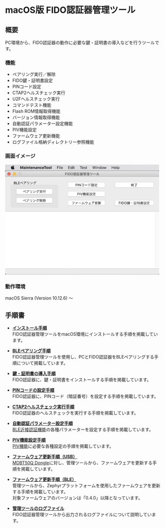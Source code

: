 # macOS版 FIDO認証器管理ツール

## 概要
PC環境から、FIDO認証器の動作に必要な鍵・証明書の導入などを行うツールです。

### 機能
* ペアリング実行／解除
* FIDO鍵・証明書設定
* PINコード設定
* CTAP2ヘルスチェック実行
* U2Fヘルスチェック実行
* コマンドテスト機能
* Flash ROM情報取得機能
* バージョン情報取得機能
* 自動認証パラメーター設定機能
* PIV機能設定
* ファームウェア更新機能
* ログファイル格納ディレクトリー参照機能

### 画面イメージ
<img src="../assets/0001.jpg" width="500">

### 動作環境
macOS Sierra (Version 10.12.6) 〜

## 手順書

- <b>[インストール手順](INSTALLPRG.md)</b><br>
FIDO認証器管理ツールをmacOS環境にインストールする手順を掲載しています。

- <b>[BLEペアリング手順](BLEPAIRING.md)</b><br>
FIDO認証器管理ツールを使用し、PCとFIDO認証器をBLEペアリングする手順について掲載しています。

- <b>[鍵・証明書の導入手順](INSTALLKEYCRT.md)</b><br>
FIDO認証器に、鍵・証明書をインストールする手順を掲載しています。

- <b>[PINコードの設定手順](SETPIN.md)</b><br>
FIDO認証器に、PINコード（暗証番号）を設定する手順を掲載しています。

- <b>[CTAP2ヘルスチェック実行手順](CTAP2HCHECK.md)</b><br>
FIDO認証器のヘルスチェックを実行する手順を掲載しています。

- <b>[自動認証パラメーター設定手順](BLEAUTHPARAM.md)</b><br>
[BLE近接認証機能](../../FIDO2Device/MDBT50Q_Dongle/BLEDAUTH.md)の各種パラメーターを設定する手順を掲載しています。

- <b>[PIV機能設定手順](PIVSETTING.md)</b><br>
[PIV機能](../../FIDO2Device/MDBT50Q_Dongle/PIVPINLOGIN.md)に必要な各種設定の手順を掲載しています。

- <b>[ファームウェア更新手順（USB）](UPDATEFIRMWARE.md)</b><br>
[MDBT50Q Dongle](../../FIDO2Device/MDBT50Q_Dongle/README.md)に対し、管理ツールから、ファームウェアを更新する手順を掲載しています。

- <b>[ファームウェア更新手順（BLE）](../../MaintenanceTool/macOSApp/UPDATEFW_BLE.md)</b><br>
管理ツールから、Zephyrプラットフォームを使用したファームウェアを更新する手順を掲載しています。<br>
対象ファームウェアのバージョンは「0.4.0」以降となっています。

- <b>[管理ツールのログファイル](VIEWLOG.md)</b><br>
FIDO認証器管理ツールから出力されるログファイルについて説明しています。
